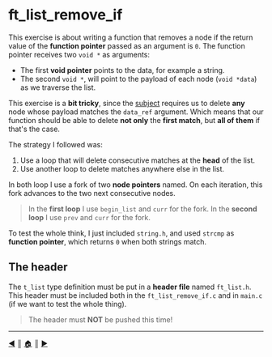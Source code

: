 # ft_list_remove_if
This exercise is about writing a function that removes a node if the return value of the **function pointer** passed as an argument is `0`. The function pointer receives two `void *` as arguments:

* The first **void pointer** points to the data, for example a string.
* The second `void *`, will point to the payload of each node (`void *data`) as we traverse the list.

This exercise is a **bit tricky**, since the [subject](https://github.com/lifeBalance/c_exam/blob/main/04/ft_list_remove_if/subject.en.txt) requires us to delete **any** node whose payload matches the `data_ref` argument. Which means that our function should be able to delete **not only** the **first match**, but **all of them** if that's the case.

The strategy I followed was:

1. Use a loop that will delete consecutive matches at the **head** of the list.
2. Use another loop to delete matches anywhere else in the list.

In both loop I use a fork of two **node pointers** named. On each iteration, this fork advances to the two next consecutive nodes.

> In the **first loop** I use `begin_list` and `curr` for the fork. In the **second loop** I use `prev` and `curr` for the fork.

To test the whole think, I just included `string.h`, and used `strcmp` as **function pointer**, which returns `0` when both strings match.

## The header
The `t_list` type definition must be put in a **header file** named `ft_list.h`. This header must be included both in the `ft_list_remove_if.c` and in `main.c` (if we want to test the whole thing).

> The header must **NOT** be pushed this time!

---
[:arrow_backward:][back] ║ [:house:][home] ║ [:arrow_forward:][next]

<!-- navigation -->
[home]: ../../README.md
[back]: ../../README.md
[next]: ../05/index.md